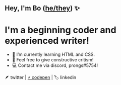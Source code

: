 <h2>Hey, I'm Bo (<a href="https://pronouny.xyx/u/tubox">he/they</a>) ✨</h3>

<h1>I'm a beginning coder and experienced writer!</h1>

- 🌱 I’m currently learning HTML and CSS.
- 💬 Feel free to give constructive critism!
- 💻 Contact me via discord, prongs#5754!

<p>🪶 twitter | <a href="https://codepen.io/baoilk">⚡ codepen</a> | 🏷️ linkedin



<!---
baoilk/baoilk is a ✨ special ✨ repository because its `README.md` (this file) appears on your GitHub profile.
You can click the Preview link to take a look at your changes.
--->
